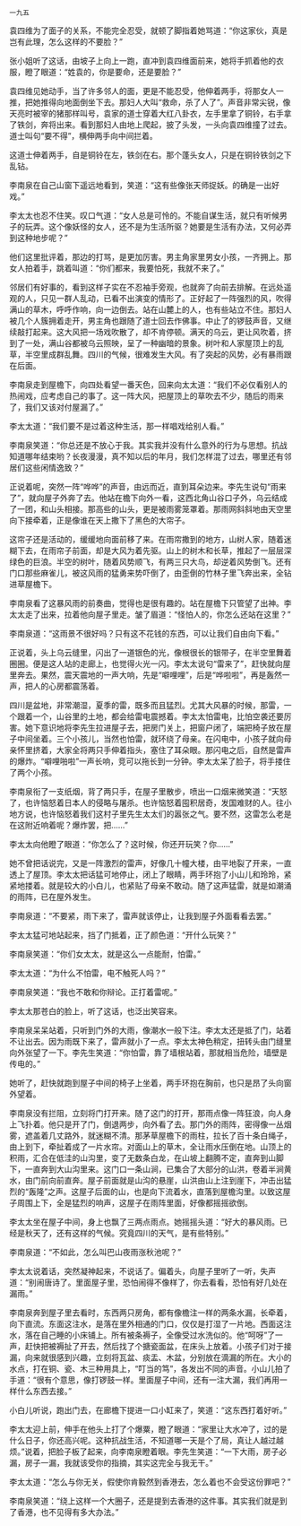     一九五 

   袁四维为了面子的关系，不能完全忍受，就顿了脚指着她骂道：“你这家伙，真是岂有此理，怎么这样的不要脸？”

   张小姐听了这话，由坡子上向上一跑，直冲到袁四维面前来，她将手抓着他的衣服，瞪了眼道：“姓袁的，你是要命，还是要脸？”

   袁四维见她动手，当了许多邻人的面，更是不能忍受，他伸着两手，将那女人一推，把她推得向地面倒坐下去。那妇人大叫“救命，杀了人了”。声音非常尖锐，像天亮时被宰的猪那样叫号，袁家的道士穿着大红八卦衣，左手里拿了铜铃，右手拿了铁剑，奔将出来。看到那妇人由地上爬起，披了头发，一头向袁四维撞了过去。道士叫句“要不得”，横伸两手向中间拦着。

   这道士伸着两手，自是铜铃在左，铁剑在右。那个蓬头女人，只是在铜铃铁剑之下乱钻。

   李南泉在自己山窗下遥远地看到，笑道：“这有些像张天师捉妖。的确是一出好戏。”

   李太太也忍不住笑。叹口气道：“女人总是可怜的。不能自谋生活，就只有听候男子的玩弄。这个像妖怪的女人，还不是为生活所驱？她要是生活有办法，又何必弄到这种地步呢？”

   他们这里批评着，那边的打骂，是更加厉害。男主角家里男女小孩，一齐拥上。那女人拍着手，跳着叫道：“你们都来，我要怕死，我就不来了。”

   邻居们有好事的，看到这样子实在不忍袖手旁观，也就奔了向前去排解。在远处遥观的人，只见一群人乱动，已看不出演变的情形了。正好起了一阵强烈的风，吹得满山的草木，呼呼作响，向一边倒去。站在山麓上的人，也有些站立不住。那妇人被几个人簇拥着走开，男主角也跟随了道士回去作佛事。中止了的锣鼓声音，又继续敲打起来。这大风把一场戏吹散了，却不肯停顿。满天的乌云，更让风吹着，挤到了一处，满山谷都被乌云照映，呈了一种幽暗的景象。树叶和人家屋顶上的乱草，半空里成群乱舞。四川的气候，很难发生大风。有了突起的风势，必有暴雨跟在后面。

   李南泉走到屋檐下，向四处看望一番天色，回来向太太道：“我们不必仅看别人的热闹戏，应考虑自己的事了。这一阵大风，把屋顶上的草吹去不少，随后的雨来了，我们又该对付屋漏了。”

   李太太道：“我们要不是过着这种生活，那一样唱戏给别人看。”

   李南泉笑道：“你总还是不放心于我。其实我并没有什么意外的行为与思想。抗战知道哪年结束哟？长夜漫漫，真不知以后的年月，我们怎样混了过去，哪里还有邻居们这些闲情逸致？”

   正说着呢，突然一阵“哗哗”的声音，由远而近，直到耳朵边来。李先生说句“雨来了”，就向屋子外奔了去。他站在檐下向外一看，这西北角山谷口子外，乌云结成了一团，和山头相接。那高些的山头，更是被雨雾笼罩着。那雨网斜斜地由天空里向下接牵着，正是像谁在天上撒下了黑色的大帘子。

   这帘子还是活动的，缓缓地向面前移了来。在雨帘撒到的地方，山树人家，随着迷糊下去，在雨帘子前面，却是大风为着先驱。山上的树木和长草，推起了一层层深绿色的巨浪。半空的树叶，随着风势顺飞，有两三只大鸟，却逆着风势倒飞。还有门口那些麻雀儿，被这风雨的猛勇来势吓倒了，由歪倒的竹林子里飞奔出来，全钻进草屋檐下。

   李南泉看了这暴风雨的前奏曲，觉得也是很有趣的。站在屋檐下只管望了出神。李太太走了出来，拉着他向屋子里走。皱了眉道：“怪怕人的，你怎么还站在这里？”

   李南泉道：“这雨景不很好吗？只有这不花钱的东西，可以让我们自由向下看。”

   正说着，头上乌云缝里，闪出了一道银色的光，像根很长的银带子，在半空里舞着圈圈。便是这人站的走廊上，也觉得火光一闪。李太太说句“雷来了”，赶快就向屋里奔去。果然，震天震地的一声大响，先是“噼哩哩”，后是“哗啦啦”，再是轰然一声，把人的心房都震荡着。

   四川是盆地，非常潮湿，夏季的雷，既多而且猛烈。尤其大风暴的时候，那雷，一个跟着一个，山谷里的土地，都会给雷电震撼着。李太太怕雷电，比怕空袭还要厉害。她下意识地将李先生拉进屋子去，把房门关上，把窗户闭了，端把椅子放在屋子中间坐着。三个小孩儿，当然也怕雷，就环绕了母亲。在闪电中，小孩子就向母亲怀里挤着，大家全将两只手伸着指头，塞住了耳朵眼。那闪电之后，自然是雷声的爆炸。“噼哩啪啦”一声长响，竞可以拖长到一分钟。李太太呆了脸子，将手搂住了两个小孩。

   李南泉衔了一支纸烟，背了两只手，在屋子里散步，喷出一口烟来微笑道：“天怒了，也许恼怒着日本人的侵略与屠杀。也许恼怒着囤积居奇，发国难财的人。往小地方说，也许恼怒着我们这村子里先生太太们的嚣张之气。要不然，这雷怎么老是在这附近响着呢？爆炸罢，把……”

   李太太向他瞪了眼道：“你怎么了？这时候，你还开玩笑？你……”

   她不曾把话说完，又是一阵激烈的雷声，好像几十幢大楼，由平地裂了开来，一直透上了屋顶。李太太把话猛可地停止，闭上了眼睛，两手环抱了小山儿和玲玲，紧紧地搂着。就是较大的小白儿，也紧贴了母亲不敢动。随了这声猛雷，就是如潮涌的雨阵，已在屋外发生。

   李南泉道：“不要紧，雨下来了，雷声就该停止，让我到屋子外面看看去罢。”

   李太太猛可地站起来，挡了门抵着，正了颜色道：“开什么玩笑？”

   李南泉笑道：“你们女太太，就是这么一点能耐，怕雷。”

   李太太道：“为什么不怕雷，电不触死人吗？”

   李南泉笑道：“我也不敢和你辩论。正打着雷呢。”

   李太太那苍白的脸上，听了这话，也泛出笑容来。

   李南泉呆呆站着，只听到门外的大雨，像潮水一般下注。李太太还是抵了门，站着不让出去。因为雨既下来了，雷声就小了一点。李太太神色稍定，扭转头由门缝里向外张望了一下。李先生笑道：“你怕雷，靠了墙根站着，那就相当危险，墙壁是传电的。”

   她听了，赶快就跑到屋子中间的椅子上坐着，两手环抱在胸前，也只是昂了头向窗外望着。

   李南泉没有拦阻，立刻将门打开来。随了这门的打开，那雨点像一阵狂浪，向人身上飞扑着。他只是开了门，倒退两步，向外看了去。那门外的雨阵，密得像一丛烟雾，遮盖着几丈路外，就迷糊不清。那茅草屋檐下的雨柱，拉长了百十条白绳子，由上到下，牵扯着成了一片水帘。对面山上的草木，全让雨水压倒在地。山顶上的积雨，汇合在低洼的山沟里，变了无数条白龙，在山坡上翻腾不定，直奔到山脚下，一直奔到大山沟里来。这门口一条山涧，已集合了大部分的山洪，卷着半涧黄水，由门前向前直奔。屋子前面就是山沟的悬崖，山洪由山上注到崖下，冲击出猛烈的“轰隆”之声。这屋子后面的山，也是向下流着水，直落到屋檐沟里。以致这屋子周围上下，全是猛烈的响声，这屋子在雨阵里面，好像都摇摇欲倒。

   李太太坐在屋子中间，身上也飘了三两点雨点。她摇摇头道：“好大的暴风雨。已经是秋天了，还有这样的气候。究竟四川的天气，是有些特别。”

   李南泉道：“不如此，怎么叫巴山夜雨涨秋池呢？”

   李太太说着话，突然凝神起来，不说话了。偏着头，向屋子里听了一听，失声道：“别闹唐诗了。里面屋子里，恐怕闹得不像样了，你去看看，恐怕有好几处在漏雨。”

   李南泉奔到屋子里去看时，东西两只房角，都有像檐注一样的两条水漏，长牵着，向下直流。东面这注水，是落在里外相通的门口，仅仅是打湿了一片地。西面这注水，落在自己睡的小床铺上。所有被条褥子，全像受过水洗似的。他“呵呀”了一声，赶快把被褥扯了开去，然后找了个搪瓷面盆，在床头上放着。小孩子们对于接漏，向来就很感到兴趣，立刻将瓦盆、痰盂、木盆，分别放在滴漏的所在。大小的水点，打在铜、瓷、木三种用具上，“叮当的笃”，各发出不同的声音。小山儿拍了手道：“很有个意思，像打锣鼓一样。里面屋子中间，还有一注大漏，我们再用一样什么东西去接。”

   小白儿听说，跑出门去，在廊檐下提进一口小缸来了，笑道：“这东西打着好听。”

   李太太迎上前，伸手在他头上打了个爆粟，瞪了眼道：“家里让大水冲了，过的是什么日子，你还高兴呢。这种抗战生活，不知道哪一天是个了局，真让人越过越烦。”说着，把脸子板了起来，向李南泉瞪着眼。李先生笑道：“一下大雨，房子必漏，房子一漏，我就该受你的指摘，其实这完全与我无干。”

   李太太道：“怎么与你无关，假使你肯毅然到香港去，怎么着也不会受这份罪吧？”

   李南泉笑道：“绕上这样一个大圈子，还是提到去香港的这件事。其实我们就是到了香港，也不见得有多大办法。”

